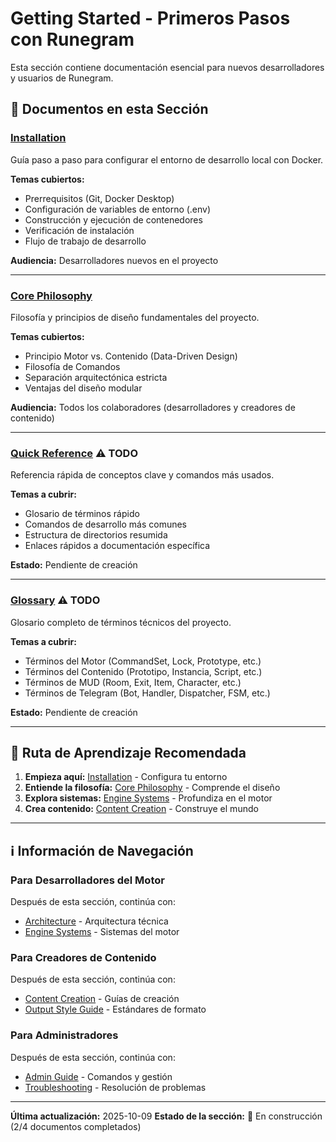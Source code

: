 # Getting Started - Primeros Pasos con Runegram

Esta sección contiene documentación esencial para nuevos desarrolladores y usuarios de Runegram.

## 📄 Documentos en esta Sección

### [Installation](installation.md)
Guía paso a paso para configurar el entorno de desarrollo local con Docker.

**Temas cubiertos:**
- Prerrequisitos (Git, Docker Desktop)
- Configuración de variables de entorno (.env)
- Construcción y ejecución de contenedores
- Verificación de instalación
- Flujo de trabajo de desarrollo

**Audiencia:** Desarrolladores nuevos en el proyecto

---

### [Core Philosophy](core-philosophy.md)
Filosofía y principios de diseño fundamentales del proyecto.

**Temas cubiertos:**
- Principio Motor vs. Contenido (Data-Driven Design)
- Filosofía de Comandos
- Separación arquitectónica estricta
- Ventajas del diseño modular

**Audiencia:** Todos los colaboradores (desarrolladores y creadores de contenido)

---

### [Quick Reference](quick-reference.md) ⚠️ TODO
Referencia rápida de conceptos clave y comandos más usados.

**Temas a cubrir:**
- Glosario de términos rápido
- Comandos de desarrollo más comunes
- Estructura de directorios resumida
- Enlaces rápidos a documentación específica

**Estado:** Pendiente de creación

---

### [Glossary](glossary.md) ⚠️ TODO
Glosario completo de términos técnicos del proyecto.

**Temas a cubrir:**
- Términos del Motor (CommandSet, Lock, Prototype, etc.)
- Términos del Contenido (Prototipo, Instancia, Script, etc.)
- Términos de MUD (Room, Exit, Item, Character, etc.)
- Términos de Telegram (Bot, Handler, Dispatcher, FSM, etc.)

**Estado:** Pendiente de creación

---

## 🎯 Ruta de Aprendizaje Recomendada

1. **Empieza aquí:** [Installation](installation.md) - Configura tu entorno
2. **Entiende la filosofía:** [Core Philosophy](core-philosophy.md) - Comprende el diseño
3. **Explora sistemas:** [Engine Systems](../engine-systems/) - Profundiza en el motor
4. **Crea contenido:** [Content Creation](../content-creation/) - Construye el mundo

---

## ℹ️ Información de Navegación

### Para Desarrolladores del Motor
Después de esta sección, continúa con:
- [Architecture](../architecture/) - Arquitectura técnica
- [Engine Systems](../engine-systems/) - Sistemas del motor

### Para Creadores de Contenido
Después de esta sección, continúa con:
- [Content Creation](../content-creation/) - Guías de creación
- [Output Style Guide](../content-creation/output-style-guide.md) - Estándares de formato

### Para Administradores
Después de esta sección, continúa con:
- [Admin Guide](../admin-guide/) - Comandos y gestión
- [Troubleshooting](../admin-guide/troubleshooting.md) - Resolución de problemas

---

**Última actualización:** 2025-10-09
**Estado de la sección:** 🚧 En construcción (2/4 documentos completados)
